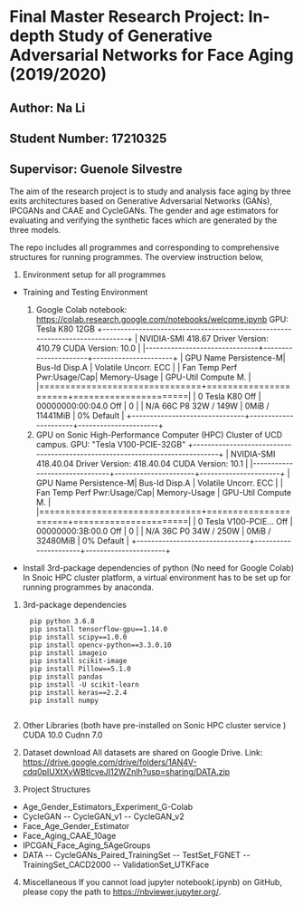 # Final Master Research Project: In-depth Study of Generative Adversarial Networks for Face Aging (2019/2020)
## Author: Na Li
## Student Number: 17210325
## Supervisor: Guenole Silvestre

The aim of the research project is to study and analysis face aging by three exits architectures based on Generative Adversarial Networks (GANs), IPCGANs and CAAE and CycleGANs. The gender and age estimators for evaluating and verifying the synthetic faces which are generated by the three models.

The repo includes all programmes and corresponding to comprehensive structures for running programmes.
The overview instruction below,
1. Environment setup for all programmes
- Training and Testing Environment
  1) Google Colab notebook: https://colab.research.google.com/notebooks/welcome.ipynb
     GPU: Tesla K80 12GB
	 +-----------------------------------------------------------------------------+
	| NVIDIA-SMI 418.67       Driver Version: 410.79       CUDA Version: 10.0     |
	|-------------------------------+----------------------+----------------------+
	| GPU  Name        Persistence-M| Bus-Id        Disp.A | Volatile Uncorr. ECC |
	| Fan  Temp  Perf  Pwr:Usage/Cap|         Memory-Usage | GPU-Util  Compute M. |
	|===============================+======================+======================|
	|   0  Tesla K80           Off  | 00000000:00:04.0 Off |                    0 |
	| N/A   66C    P8    32W / 149W |      0MiB / 11441MiB |      0%      Default |
	+-------------------------------+----------------------+----------------------+
  2) GPU on Sonic High-Performance Computer (HPC) Cluster of UCD campus.
     GPU: "Tesla V100-PCIE-32GB"
    +-----------------------------------------------------------------------------+
    | NVIDIA-SMI 418.40.04    Driver Version: 418.40.04    CUDA Version: 10.1     |
    |-------------------------------+----------------------+----------------------+
    | GPU  Name        Persistence-M| Bus-Id        Disp.A | Volatile Uncorr. ECC |
    | Fan  Temp  Perf  Pwr:Usage/Cap|         Memory-Usage | GPU-Util  Compute M. |
    |===============================+======================+======================|
    |   0  Tesla V100-PCIE...  Off  | 00000000:3B:00.0 Off |                    0 |
    | N/A   36C    P0    34W / 250W |      0MiB / 32480MiB |      0%      Default |
    +-------------------------------+----------------------+----------------------+

- Install 3rd-package dependencies of python (No need for Google Colab)
In Snoic HPC cluster platform, a virtual environment has to be set up for running programmes by anaconda.
1) 3rd-package dependencies

```
     pip python 3.6.8
     pip install tensorflow-gpu==1.14.0
     pip install scipy==1.0.0
     pip install opencv-python==3.3.0.10
     pip install imageio
     pip install scikit-image
     pip install Pillow==5.1.0
     pip install pandas
     pip install -U scikit-learn
     pip install keras==2.2.4
     pip install numpy 
 
 ```
2) Other Libraries (both have pre-installed on Sonic HPC cluster service )
   CUDA 10.0
   Cudnn 7.0
   
2. Dataset download 
All datasets are shared on Google Drive. 
Link:  https://drive.google.com/drive/folders/1AN4V-cdq0pIUXtXyWBtIcveJI12WZnlh?usp=sharing/DATA.zip

3. Project Structures 
- Age_Gender_Estimators_Experiment_G-Colab
- CycleGAN
   -- CycleGAN_v1
   -- CycleGAN_v2
- Face_Age_Gender_Estimator
- Face_Aging_CAAE_10age
- IPCGAN_Face_Aging_5AgeGroups
- DATA
   -- CycleGANs_Paired_TrainingSet
   -- TestSet_FGNET
   -- TrainingSet_CACD2000
   -- ValidationSet_UTKFace

4. Miscellaneous
If you cannot load jupyter notebook(.ipynb) on GitHub, please copy the path to https://nbviewer.jupyter.org/.

